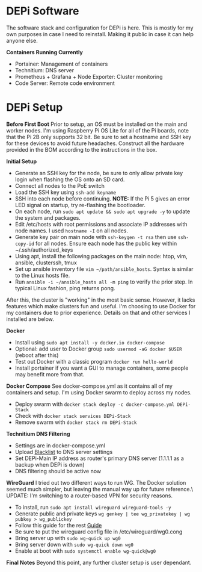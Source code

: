 # DEPi Software

The software stack and configuration for DEPi is here. This is mostly for my own purposes in case I need to reinstall. Making it public in case it can help anyone else.

**Containers Running Currently**
* Portainer: Management of containers
* Technitium: DNS server
* Prometheus + Grafana + Node Exporter: Cluster monitoring
* Code Server: Remote code environment

# DEPi Setup

**Before First Boot**
Prior to setup, an OS must be installed on the main and worker nodes. I'm using Raspberry Pi OS Lite for all of the Pi boards, note that the Pi 2B
only supports 32 bit. Be sure to set a hostname and SSH key for these devices to avoid future headaches. Construct all the hardware provided in the BOM
according to the instructions in the box.

**Initial Setup**

* Generate an SSH key for the node, be sure to only allow private key login when flashing the OS onto an SD card.
* Connect all nodes to the PoE switch
* Load the SSH key using `ssh-add keyname`
* SSH into each node before continuing. **NOTE:** If the Pi 5 gives an error LED signal on startup, try re-flashing the bootloader.
* On each node, run `sudo apt update && sudo apt upgrade -y` to update the system and packages.
* Edit /etc/hosts with root permissions and associate IP addresses with node names. I used `hostname -I` on all nodes.
* Generate key pair on main node with `ssh-keygen -t rsa` then use `ssh-copy-id` for all nodes. Ensure each node has the public key within ~/.ssh/authorized_keys
* Using apt, install the following packages on the main node: htop, vim, ansible, clusterssh, tmux
* Set up ansible inventory file `vim ~/path/ansible_hosts`. Syntax is similar to the Linux hosts file.
* Run `ansible -i ~/ansible_hosts all -m ping` to verify the prior step. In typical Linux fashion, ping returns pong.

After this, the cluster is "working" in the most basic sense. However, it lacks features which make clusters fun and useful. I'm choosing to use Docker for my containers due to prior experience. Details on that and other services I installed are below.

**Docker**

* Install using `sudo apt install -y docker.io docker-compose`
* Optional: add user to Docker group `sudo usermod -aG docker $USER` (reboot after this)
* Test out Docker with a classic program `docker run hello-world`
* Install portainer if you want a GUI to manage containers, some people may benefit more from that.

**Docker Compose**
See docker-compose.yml as it contains all of my containers and setup. I'm using Docker swarm to deploy across my nodes.
* Deploy swarm with `docker stack deploy -c docker-compose.yml DEPi-Stack`
* Check with `docker stack services DEPi-Stack`
* Remove swarm with `docker stack rm DEPi-Stack`

**Technitium DNS Filtering**

* Settings are in docker-compose.yml
* Upload [Blacklist](https://github.com/StevenBlack/hosts) to DNS server settings
* Set DEPi-Main IP address as router's primary DNS server (1.1.1.1 as a backup when DEPi is down)
* DNS filtering should be active now

**WireGuard**
I tried out two different ways to run WG. The Docker solution seemed much simpler, but leaving the manual way up for future reference.\\
UPDATE: I'm switching to a router-based VPN for security reasons.

* To install, run `sudo apt install wireguard wireguard-tools -y`
* Generate public and private keys `wg genkey | tee wg_privatekey | wg pubkey > wg_publickey`
* Follow this guide for the rest [Guide](https://wiresock.net/documentation/wireguard/config.html)
* Be sure to put the wireguard config file in /etc/wireguard/wg0.cong
* Bring server up with `sudo wg-quick up wg0`
* Bring server down with `sudo wg-quick down wg0`
* Enable at boot with `sudo systemctl enable wg-quick@wg0`

**Final Notes**
Beyond this point, any further cluster setup is user dependant. 